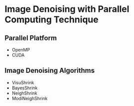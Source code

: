 # Image Denoising with Parallel Computing Technique

## Parallel Platform
  - OpenMP
  - CUDA

## Image Denoising Algorithms
  - VisuShrink
  - BayesShrink
  - NeighShrink
  - ModiNeighShrink

